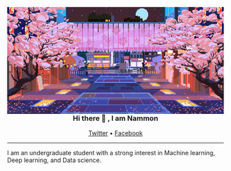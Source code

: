 
<img align="right" alt="Coding" width="1000" src="./original.gif">
<h3 align="center"> Hi there 👋 , I am Nammon</h3>

</p>
<p align="center">
  <a href="https://twitter.com">Twitter</a> •
  <a href="https://www.facebook.com/monmonten">Facebook</a>
</p>

---
I am an undergraduate student with a strong interest in
Machine learning, Deep learning, and Data science.
